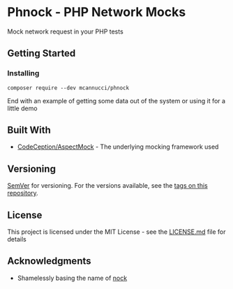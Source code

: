 # Phnock - PHP Network Mocks

Mock network request in your PHP tests

## Getting Started

### Installing

```
composer require --dev mcannucci/phnock
```

End with an example of getting some data out of the system or using it for a little demo

## Built With

* [CodeCeption/AspectMock](https://github.com/Codeception/AspectMock) - The underlying mocking framework used

## Versioning

[SemVer](http://semver.org/) for versioning. For the versions available, see the [tags on this repository](https://github.com/your/project/tags). 

## License

This project is licensed under the MIT License - see the [LICENSE.md](LICENSE.md) file for details

## Acknowledgments

* Shamelessly basing the name of [nock](https://github.com/nock/nock)
